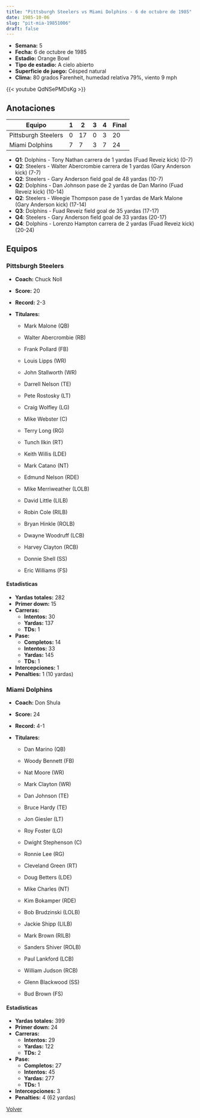 ```yaml
---
title: "Pittsburgh Steelers vs Miami Dolphins - 6 de octubre de 1985"
date: 1985-10-06
slug: "pit-mia-19851006"
draft: false
---
```


- **Semana:** 5
- **Fecha:** 6 de octubre de 1985
- **Estadio:** Orange Bowl
- **Tipo de estadio:** A cielo abierto
- **Superficie de juego:** Césped natural
- **Clima:** 80 grados Farenheit, humedad relativa 79%, viento 9 mph


{{< youtube QdNSePMDsKg >}}


## Anotaciones
| Equipo | 1 | 2 | 3 | 4 | Final |
|--------|---|---|---|---|-------|
| Pittsburgh Steelers  | 0 | 17 | 0 | 3  | 20 |
| Miami Dolphins  | 7 | 7 | 3 | 7  | 24 |
- **Q1**: Dolphins - Tony Nathan carrera de 1 yardas (Fuad Reveiz kick) (0-7)
- **Q2**: Steelers - Walter Abercrombie carrera de 1 yardas (Gary Anderson kick) (7-7)
- **Q2**: Steelers - Gary Anderson field goal de 48 yardas (10-7)
- **Q2**: Dolphins - Dan Johnson pase de 2 yardas de Dan Marino (Fuad Reveiz kick) (10-14)
- **Q2**: Steelers - Weegie Thompson pase de 1 yardas de Mark Malone (Gary Anderson kick) (17-14)
- **Q3**: Dolphins - Fuad Reveiz field goal de 35 yardas (17-17)
- **Q4**: Steelers - Gary Anderson field goal de 33 yardas (20-17)
- **Q4**: Dolphins - Lorenzo Hampton carrera de 2 yardas (Fuad Reveiz kick) (20-24)


## Equipos


### Pittsburgh Steelers
* **Coach:** Chuck Noll
* **Score:** 20
* **Record:** 2-3
* **Titulares:** 

  * Mark Malone (QB) 

  * Walter Abercrombie (RB) 

  * Frank Pollard (FB) 

  * Louis Lipps (WR) 

  * John Stallworth (WR) 

  * Darrell Nelson (TE) 

  * Pete Rostosky (LT) 

  * Craig Wolfley (LG) 

  * Mike Webster (C) 

  * Terry Long (RG) 

  * Tunch Ilkin (RT) 

  * Keith Willis (LDE) 

  * Mark Catano (NT) 

  * Edmund Nelson (RDE) 

  * Mike Merriweather (LOLB) 

  * David Little (LILB) 

  * Robin Cole (RILB) 

  * Bryan Hinkle (ROLB) 

  * Dwayne Woodruff (LCB) 

  * Harvey Clayton (RCB) 

  * Donnie Shell (SS) 

  * Eric Williams (FS) 

#### Estadísticas
* **Yardas totales:** 282
* **Primer down:** 15
* **Carreras:**
  * **Intentos:** 30
  * **Yardas:** 137
  * **TDs:** 1
* **Pase:**
  * **Completos:** 14
  * **Intentos:** 33
  * **Yardas:** 145
  * **TDs:** 1
* **Intercepciones:** 1
* **Penalties:** 1 (10 yardas)

### Miami Dolphins
* **Coach:** Don Shula
* **Score:** 24
* **Record:** 4-1
* **Titulares:** 

  * Dan Marino (QB) 

  * Woody Bennett (FB) 

  * Nat Moore (WR) 

  * Mark Clayton (WR) 

  * Dan Johnson (TE) 

  * Bruce Hardy (TE) 

  * Jon Giesler (LT) 

  * Roy Foster (LG) 

  * Dwight Stephenson (C) 

  * Ronnie Lee (RG) 

  * Cleveland Green (RT) 

  * Doug Betters (LDE) 

  * Mike Charles (NT) 

  * Kim Bokamper (RDE) 

  * Bob Brudzinski (LOLB) 

  * Jackie Shipp (LILB) 

  * Mark Brown (RILB) 

  * Sanders Shiver (ROLB) 

  * Paul Lankford (LCB) 

  * William Judson (RCB) 

  * Glenn Blackwood (SS) 

  * Bud Brown (FS) 

#### Estadísticas
* **Yardas totales:** 399
* **Primer down:** 24
* **Carreras:**
  * **Intentos:** 29
  * **Yardas:** 122
  * **TDs:** 2
* **Pase:**
  * **Completos:** 27
  * **Intentos:** 45
  * **Yardas:** 277
  * **TDs:** 1
* **Intercepciones:** 3
* **Penalties:** 4 (62 yardas)


[Volver](/historia/1985)
